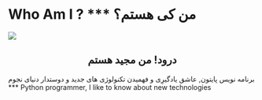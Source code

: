   #  Who Am I ?    ***    من کی هستم؟   
<img align="center" src= "https://github.com/soorena62/Soorena62/assets/118964506/578944de-ed73-4996-9f91-63a03883650c">
<h2 align="center">درود! من مجید هستم</h2>
<p>   برنامه نویس پایتون, عاشق یادگیرِی و فهمیدن تکنولوژی های جدید و دوستدار دنیای نجوم ***   Python programmer, I like to know about new technologies   </p>

